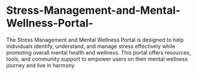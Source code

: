 # Stress-Management-and-Mental-Wellness-Portal-
The Stress Management and Mental Wellness Portal is designed to help individuals identify, understand, and manage stress effectively while promoting overall mental health and wellness. This portal offers resources, tools, and community support to empower users on their mental wellness journey and live in harmony
